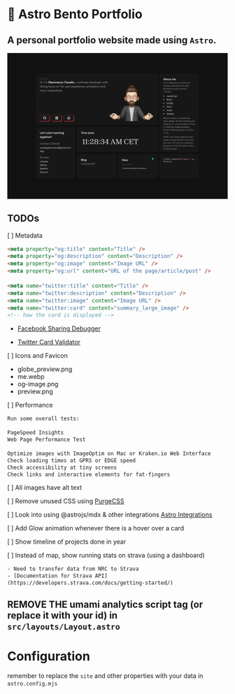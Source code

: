 # 🚀 Astro Bento Portfolio

## A personal portfolio website made using `Astro`.

![astro-bento-portfolio | Bento-like Personal Porfolio Template](public/preview.png)

## TODOs

[ ] Metadata

```html
<meta property="og:title" content="Title" />
<meta property="og:description" content="Description" />
<meta property="og:image" content="Image URL" />
<meta property="og:url" content="URL of the page/article/post" />

<meta name="twitter:title" content="Title" />
<meta name="twitter:description" content="Description" />
<meta name="twitter:image" content="Image URL" />
<meta name="twitter:card" content="summary_large_image" />
<!-- how the card is displayed -->
```

- [Facebook Sharing Debugger](https://developers.facebook.com/tools/debug/sharing/)

- [Twitter Card Validator](https://cards-dev.twitter.com/validator)

[ ] Icons and Favicon

- globe_preview.png
- me.webp
- og-image.png
- preview.png

[ ] Performance

    Run some overall tests:

    PageSpeed Insights
    Web Page Performance Test

    Optimize images with ImageOptim on Mac or Kraken.io Web Interface
    Check loading times at GPRS or EDGE speed
    Check accessibility at tiny screens
    Check links and interactive elements for fat-fingers

[ ] All images have alt text

[ ] Remove unused CSS using [PurgeCSS](https://github.com/FullHuman/purgecss)

[ ] Look into using @astrojs/mdx & other integrations [Astro Integrations](https://astro.build/integrations/)

[ ] Add Glow animation whenever there is a hover over a card

[ ] Show timeline of projects done in year

[ ] Instead of map, show running stats on strava (using a dashboard)

    - Need to transfer data from NRC to Strava
    - [Documentation for Strava API](https://developers.strava.com/docs/getting-started/)

## REMOVE THE umami analytics script tag (or replace it with your id) in `src/layouts/Layout.astro`

# Configuration

remember to replace the `site` and other properties with your data in `astro.config.mjs`

